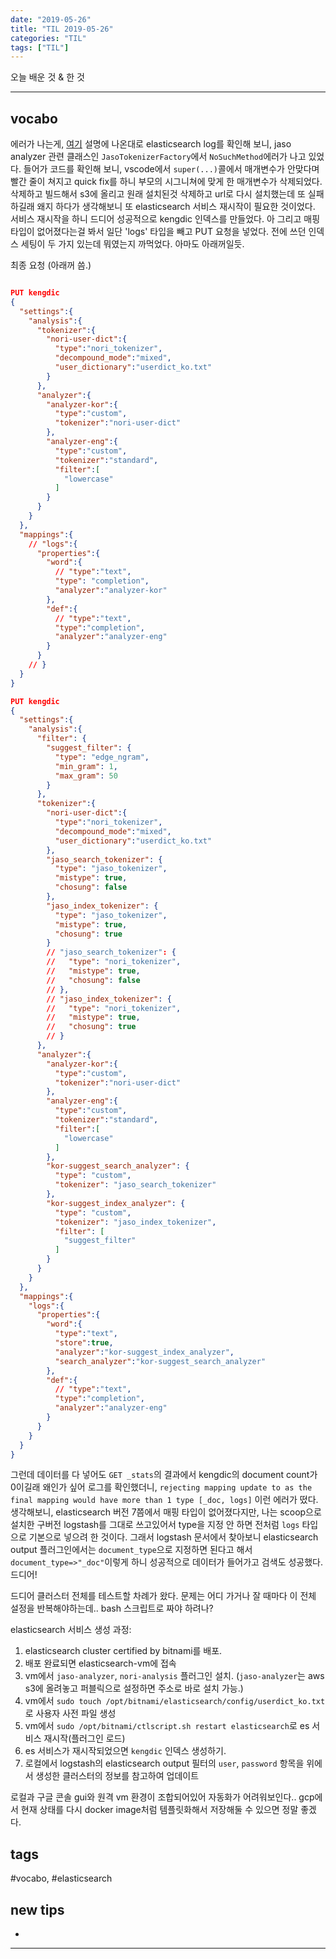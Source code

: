 ```yaml
---
date: "2019-05-26"
title: "TIL 2019-05-26"
categories: "TIL"
tags: ["TIL"]
---
```


오늘 배운 것 & 한 것

----------

## vocabo

에러가 나는게, [여기](https://docs.bitnami.com/google/apps/elasticsearch/get-started/understand-default-config/) 설명에 나온대로 elasticsearch log를 확인해 보니, jaso analyzer 관련 클래스인 `JasoTokenizerFactory`에서 `NoSuchMethod`에러가 나고 있었다. 들어가 코드를 확인해 보니, vscode에서 `super(...)`콜에서 매개변수가 안맞다며 빨간 줄이 쳐지고 quick fix를 하니 부모의 시그니쳐에 맞게 한 매개변수가 삭제되었다. 삭제하고 빌드해서 s3에 올리고 원래 설치된것 삭제하고 url로 다시 설치했는데 또 실패하길래 왜지 하다가 생각해보니 또 elasticsearch 서비스 재시작이 필요한 것이었다. 서비스 재시작을 하니 드디어 성공적으로 kengdic 인덱스를 만들었다. 아 그리고 매핑 타입이 없어졌다는걸 봐서 일단 'logs' 타입을 빼고 PUT 요청을 넣었다. 전에 쓰던 인덱스 세팅이 두 가지 있는데 뭐였는지 까먹었다. 아마도 아래꺼일듯.

최종 요청 (아래꺼 씀.)

```json

PUT kengdic
{
  "settings":{
    "analysis":{
      "tokenizer":{
        "nori-user-dict":{
          "type":"nori_tokenizer",
          "decompound_mode":"mixed",
          "user_dictionary":"userdict_ko.txt"
        }
      },
      "analyzer":{
        "analyzer-kor":{
          "type":"custom",
          "tokenizer":"nori-user-dict"
        },
        "analyzer-eng":{
          "type":"custom",
          "tokenizer":"standard",
          "filter":[
            "lowercase"
          ]
        }
      }
    }
  },
  "mappings":{
    // "logs":{
      "properties":{
        "word":{
          // "type":"text",
          "type": "completion",
          "analyzer":"analyzer-kor"
        },
        "def":{
          // "type":"text",
          "type":"completion",
          "analyzer":"analyzer-eng"
        }
      }
    // }
  }
}

PUT kengdic
{
  "settings":{
    "analysis":{
      "filter": {
        "suggest_filter": {
          "type": "edge_ngram",
          "min_gram": 1,
          "max_gram": 50
        }
      },
      "tokenizer":{
        "nori-user-dict":{
          "type":"nori_tokenizer",
          "decompound_mode":"mixed",
          "user_dictionary":"userdict_ko.txt"
        },
        "jaso_search_tokenizer": {
          "type": "jaso_tokenizer",
          "mistype": true,
          "chosung": false
        },
        "jaso_index_tokenizer": {
          "type": "jaso_tokenizer",
          "mistype": true,
          "chosung": true
        }
        // "jaso_search_tokenizer": {
        //   "type": "nori_tokenizer",
        //   "mistype": true,
        //   "chosung": false
        // },
        // "jaso_index_tokenizer": {
        //   "type": "nori_tokenizer",
        //   "mistype": true,
        //   "chosung": true
        // }
      },
      "analyzer":{
        "analyzer-kor":{
          "type":"custom",
          "tokenizer":"nori-user-dict"
        },
        "analyzer-eng":{
          "type":"custom",
          "tokenizer":"standard",
          "filter":[
            "lowercase"
          ]
        },
        "kor-suggest_search_analyzer": {
          "type": "custom",
          "tokenizer": "jaso_search_tokenizer"
        },
        "kor-suggest_index_analyzer": {
          "type": "custom",
          "tokenizer": "jaso_index_tokenizer",
          "filter": [
            "suggest_filter"
          ]
        }
      }
    }
  },
  "mappings":{
    "logs":{
      "properties":{
        "word":{
          "type":"text",
          "store":true,
          "analyzer":"kor-suggest_index_analyzer",
          "search_analyzer":"kor-suggest_search_analyzer"
        },
        "def":{
          // "type":"text",
          "type":"completion",
          "analyzer":"analyzer-eng"
        }
      }
    }
  }
}

```

그런데 데이터를 다 넣어도 `GET _stats`의 결과에서 kengdic의 document count가 0이길래 왜인가 싶어 로그를 확인했더니, `rejecting mapping update to as the final mapping would have more than 1 type [_doc, logs]` 이런 에러가 떴다. 생각해보니, elasticsearch 버전 7쯤에서 매핑 타입이 없어졌다지만, 나는 scoop으로 설치한 구버전 logstash를 그대로 쓰고있어서 type을 지정 안 하면 전처럼 `logs` 타입으로 기본으로 넣으려 한 것이다. 그래서 logstash 문서에서 찾아보니 elasticsearch output 플러그인에서는 `document_type`으로 지정하면 된다고 해서 `document_type=>"_doc"`이렇게 하니 성공적으로 데이터가 들어가고 검색도 성공했다. 드디어!

드디어 클러스터 전체를 테스트할 차례가 왔다. 문제는 어디 가거나 잘 때마다 이 전체 설정을 반복해야하는데.. bash 스크립트로 짜야 하려나?

elasticsearch 서비스 생성 과정:

1. elasticsearch cluster certified by bitnami를 배포.
1. 배포 완료되면 elasticsearch-vm에 접속
1. vm에서 `jaso-analyzer`, `nori-analysis` 플러그인 설치. (`jaso-analyzer`는 aws s3에 올려놓고 퍼블릭으로 설정하면 주소로 바로 설치 가능.)
1. vm에서 `sudo touch /opt/bitnami/elasticsearch/config/userdict_ko.txt` 로 사용자 사전 파일 생성
1. vm에서 `sudo /opt/bitnami/ctlscript.sh restart elasticsearch`로 es 서비스 재시작(플러그인 로드)
1. es 서비스가 재시작되었으면 `kengdic` 인덱스 생성하기.
1. 로컬에서 logstash의 elasticsearch output 필터의 `user`, `password` 항목을 위에서 생성한 클러스터의 정보를 참고하여 업데이트

로컬과 구글 콘솔 gui와 원격 vm 환경이 조합되어있어 자동화가 어려워보인다.. gcp에서 현재 상태를 다시 docker image처럼 템플릿화해서 저장해둘 수 있으면 정말 좋겠다.

## tags

\#vocabo, #elasticsearch

## new tips

-

<!---->



----------
